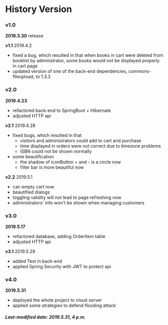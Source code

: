 # History Version

### v1.0 

**2019.3.30** release

**v1.1**  2019.4.2

- fixed a bug, which resulted in that when books in cart were deleted from booklist by administrator, some books would not be displayed properly in cart page
- updated version of one of the back-end dependencies, commons-fileupload, to 1.3.3

### v2.0

**2019.4.23** 

- refactored back-end to SpringBoot + Hibernate 
- adjusted HTTP api

**v2.1** 2019.4.28

- fixed bugs, which resulted in that
  - visitors and administrators could add to cart and purchase
  - time displayed in orders were not correct due to timezone problems
  - ISBN could not be shown normally
- some beautification
  - the shadow of iconButton + and - is a circle now
  - filter bar is more beautiful now

**v2.2** 2019.5.1

- can empty cart now
- beautified dialogs
- toggling validity will not lead to page refreshing now
- administrators' info won't be shown when managing customers

### v3.0

**2019.5.17**

- refactored database, adding OrderItem table
- adjusted HTTP api

**v3.1** 2019.5.29

- added Test in back-end
- applied Spring Security with JWT to protect api

### v4.0

**2019.5.31**

+ deployed the whole project to cloud server
+ applied some strategies to defend flooding attack

##### Last-modified date: 2019.5.31, 4 p.m.

